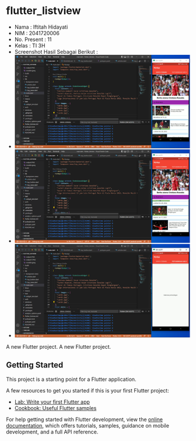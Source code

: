 # flutter_listview

* Nama : Iftitah Hidayati
* NIM : 2041720006
* No. Present : 11
* Kelas : TI 3H
* Screenshot Hasil Sebagai Berikut :
* <img src="./assets/images/output.PNG">
* <img src="./assets/images/output1.PNG">
* <img src="./assets/images/output2.PNG">
A new Flutter project.
A new Flutter project.

## Getting Started

This project is a starting point for a Flutter application.

A few resources to get you started if this is your first Flutter project:

- [Lab: Write your first Flutter app](https://docs.flutter.dev/get-started/codelab)
- [Cookbook: Useful Flutter samples](https://docs.flutter.dev/cookbook)

For help getting started with Flutter development, view the
[online documentation](https://docs.flutter.dev/), which offers tutorials,
samples, guidance on mobile development, and a full API reference.
